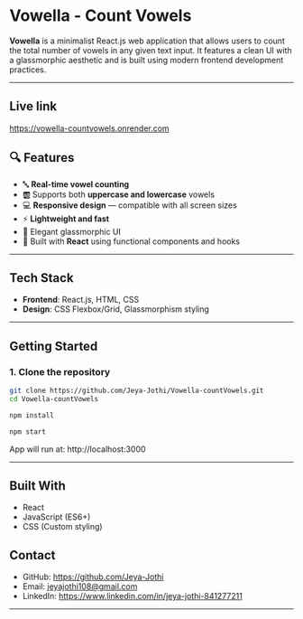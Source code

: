 # Vowella - Count Vowels

**Vowella** is a minimalist React.js web application that allows users to count the total number of vowels in any given text input. It features a clean UI with a glassmorphic aesthetic and is built using modern frontend development practices.

---

## Live link

https://vowella-countvowels.onrender.com

## 🔍 Features

- 🔤 **Real-time vowel counting**
- 🆎 Supports both **uppercase and lowercase** vowels
- 💻 **Responsive design** — compatible with all screen sizes
- ⚡ **Lightweight and fast**
- 💎 Elegant glassmorphic UI
- 🔁 Built with **React** using functional components and hooks

---

## Tech Stack

- **Frontend**: React.js, HTML, CSS
- **Design**: CSS Flexbox/Grid, Glassmorphism styling

---

## Getting Started

### 1. Clone the repository

```bash
git clone https://github.com/Jeya-Jothi/Vowella-countVowels.git
cd Vowella-countVowels

npm install

npm start

```

App will run at: http://localhost:3000

---

## Built With

- React
- JavaScript (ES6+)
- CSS (Custom styling)

## Contact

- GitHub: https://github.com/Jeya-Jothi
- Email: jeyajothi108@gmail.com
- LinkedIn: https://www.linkedin.com/in/jeya-jothi-841277211

---
